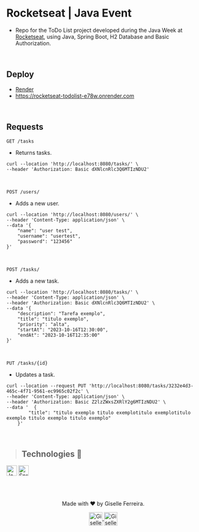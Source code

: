 # Rocketseat | Java Event

+ Repo for the ToDo List project developed during the Java Week at [Rocketseat](https://www.rocketseat.com.br/), using Java, Spring Boot, H2 Database and Basic Authorization.
<br/>

## Deploy

+ [Render](https://render.com/)
+ https://rocketseat-todolist-e78w.onrender.com

<br/>

## Requests
`
GET /tasks
`
+ Returns tasks.
```
curl --location 'http://localhost:8080/tasks/' \
--header 'Authorization: Basic dXNlcnRlc3Q6MTIzNDU2'
```
<br/>

`
POST /users/
`
+ Adds a new user.
```
curl --location 'http://localhost:8080/users/' \
--header 'Content-Type: application/json' \
--data '{
    "name": "user test",
    "username": "usertest",
    "password": "123456"
}'
```
<br/>

`
POST /tasks/
`
+ Adds a new task.
```
curl --location 'http://localhost:8080/tasks/' \
--header 'Content-Type: application/json' \
--header 'Authorization: Basic dXNlcnRlc3Q6MTIzNDU2' \
--data '{
    "description": "Tarefa exemplo",
    "title": "titulo exemplo",
    "priority": "alta",
    "startAt": "2023-10-16T12:30:00",
    "endAt": "2023-10-16T12:35:00"
}'
```
<br/>

`
PUT /tasks/{id}
`
+ Updates a task.
```
curl --location --request PUT 'http://localhost:8080/tasks/3232e4d3-465c-4f71-9561-ec9965c02f2c' \
--header 'Content-Type: application/json' \
--header 'Authorization: Basic Z2lzZWxsZXRlY2g6MTIzNDU2' \
--data '  {
        "title": "titulo exemplo titulo exemplotitulo exemplotitulo exemplo titulo exemplo titulo exemplo"
    }'
```
<br/>

>## Technologies 🧰

<p align="left">
<img alt="Java" src="https://img.shields.io/badge/java-%23ED8B00.svg?style=for-the-badge&logo=java&logoColor=white" height="27" /> 
<img alt="SpringBoot" src="https://img.shields.io/badge/spring-%236DB33F.svg?style=for-the-badge&logo=spring&logoColor=white" height="27" />
</p>

<br/>

## 

<div align="center">
<p>Made with ❤️ by Giselle Ferreira.</p>
  <p>
    <a href="https://linkedin.com/in/giselleferreiras" target="_blank" >
      <img align="center" height="35" src="https://cdn-icons-png.flaticon.com/512/174/174857.png" alt="Giselle Ferreira Linkedin" />
    </a>
    <a href="https://instagram.com/giselletech" target="_blank" >
      <img align="center" height="35" src="https://upload.wikimedia.org/wikipedia/commons/thumb/a/a5/Instagram_icon.png/1200px-Instagram_icon.png" alt="Giselle Ferreira Instagram" />
    </a>
  </p>
</div>

